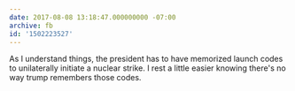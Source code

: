 ```yaml
---
date: 2017-08-08 13:18:47.000000000 -07:00
archive: fb
id: '1502223527'
---
```


As I understand things, the president has to have memorized launch codes to unilaterally initiate a nuclear strike. I rest a little easier knowing there's no way trump remembers those codes.
